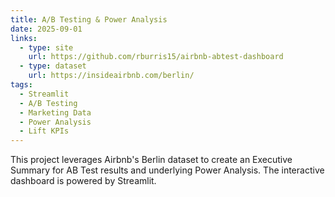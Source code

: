 ```yaml
---
title: A/B Testing & Power Analysis
date: 2025-09-01
links:
  - type: site
    url: https://github.com/rburris15/airbnb-abtest-dashboard
  - type: dataset
    url: https://insideairbnb.com/berlin/
tags:
  - Streamlit
  - A/B Testing
  - Marketing Data
  - Power Analysis
  - Lift KPIs
---
```


This project leverages Airbnb's Berlin dataset to create an Executive Summary for AB Test results and underlying Power Analysis. The interactive dashboard is powered by Streamlit.

<!--more-->
